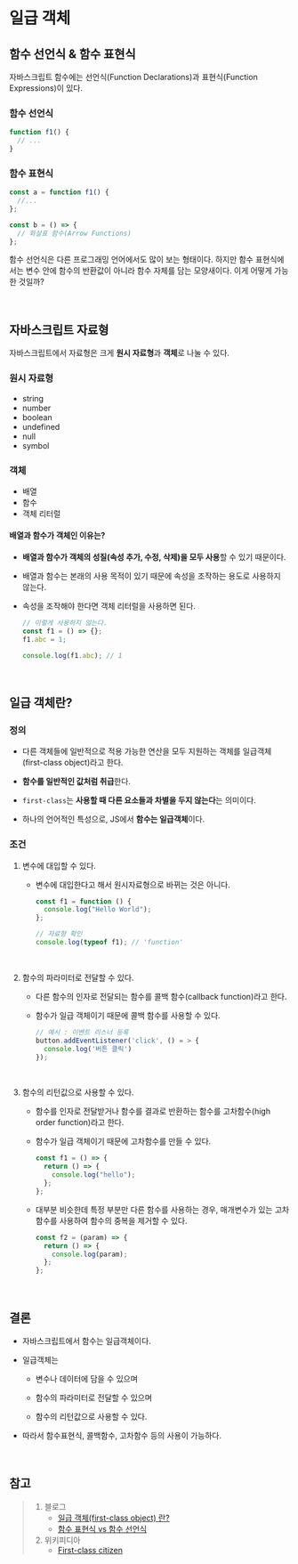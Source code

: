 # 일급 객체

## 함수 선언식 & 함수 표현식

자바스크립트 함수에는 선언식(Function Declarations)과 표현식(Function Expressions)이 있다.

### 함수 선언식

```js
function f1() {
  // ...
}
```

### 함수 표현식

```js
const a = function f1() {
  //...
};

const b = () => {
  // 화살표 함수(Arrow Functions)
};
```

함수 선언식은 다른 프로그래밍 언어에서도 많이 보는 형태이다. 하지만 함수 표현식에서는 변수 안에 함수의 반환값이 아니라 함수 자체를 담는 모양새이다. 이게 어떻게 가능한 것일까?

<br>

## 자바스크립트 자료형

자바스크립트에서 자료형은 크게 **원시 자료형**과 **객체**로 나눌 수 있다.

### 원시 자료형

- string
- number
- boolean
- undefined
- null
- symbol

### 객체

- 배열
- 함수
- 객체 리터럴

#### 배열과 함수가 객체인 이유는?

- **배열과 함수가 객체의 성질(속성 추가, 수정, 삭제)을 모두 사용**할 수 있기 때문이다.
- 배열과 함수는 본래의 사용 목적이 있기 때문에 속성을 조작하는 용도로 사용하지 않는다.
- 속성을 조작해야 한다면 객체 리터럴을 사용하면 된다.

  ```js
  // 이렇게 사용하지 않는다.
  const f1 = () => {};
  f1.abc = 1;

  console.log(f1.abc); // 1
  ```

<br>

## 일급 객체란?

### 정의

- 다른 객체들에 일반적으로 적용 가능한 연산을 모두 지원하는 객체를 일급객체(first-class object)라고 한다.

- **함수를 일반적인 값처럼 취급**한다.

- `first-class`는 **사용할 때 다른 요소들과 차별을 두지 않는다**는 의미이다.

- 하나의 언어적인 특성으로, JS에서 **함수는 일급객체**이다.

### 조건

1.  변수에 대입할 수 있다.

    - 변수에 대입한다고 해서 원시자료형으로 바뀌는 것은 아니다.

      ```js
      const f1 = function () {
        console.log("Hello World");
      };

      // 자료형 확인
      console.log(typeof f1); // 'function'
      ```

<br>

2.  함수의 파라미터로 전달할 수 있다.

    - 다른 함수의 인자로 전달되는 함수를 콜백 함수(callback function)라고 한다.
    - 함수가 일급 객체이기 때문에 콜백 함수를 사용할 수 있다.

      ```js
      // 예시 : 이벤트 리스너 등록
      button.addEventListener('click', () = > {
        console.log('버튼 클릭')
      });
      ```

<br>

3.  함수의 리턴값으로 사용할 수 있다.

    - 함수를 인자로 전달받거나 함수를 결과로 반환하는 함수를 고차함수(high order function)라고 한다.
    - 함수가 일급 객체이기 때문에 고차함수를 만들 수 있다.

      ```js
      const f1 = () => {
        return () => {
          console.log("hello");
        };
      };
      ```

    - 대부분 비슷한데 특정 부분만 다른 함수를 사용하는 경우, 매개변수가 있는 고차함수를 사용하여 함수의 중복을 제거할 수 있다.

      ```js
      const f2 = (param) => {
        return () => {
          console.log(param);
        };
      };
      ```

<br>

## 결론

- 자바스크립트에서 함수는 일급객체이다.

- 일급객체는

  - 변수나 데이터에 담을 수 있으며

  - 함수의 파라미터로 전달할 수 있으며

  - 함수의 리턴값으로 사용할 수 있다.

- 따라서 함수표현식, 콜백함수, 고차함수 등의 사용이 가능하다.

<br>

## 참고

> 1. 블로그
>    - [일급 객체(first-class object) 란?](https://inpa.tistory.com/entry/CS-%F0%9F%91%A8%E2%80%8D%F0%9F%92%BB-%EC%9D%BC%EA%B8%89-%EA%B0%9D%EC%B2%B4first-class-object)
>    - [함수 표현식 vs 함수 선언식](https://joshua1988.github.io/web-development/javascript/function-expressions-vs-declarations/)
> 2. 위키피디아
>    - [First-class citizen](https://en.wikipedia.org/wiki/First-class_citizen)
